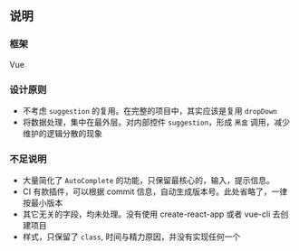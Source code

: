 ## 说明

### 框架
Vue

### 设计原则

- 不考虑 `suggestion` 的复用。在完整的项目中，其实应该是复用 `dropDown`
- 将数据处理，集中在最外层。对内部控件 `suggestion`，形成 `黑盒` 调用，减少维护的逻辑分散的现象

### 不足说明

- 大量简化了 `AutoComplete` 的功能，只保留最核心的，输入，提示信息。
- CI 有款插件，可以根据 commit 信息，自动生成版本号。此处省略了，一律按最小版本
- 其它无关的字段，均未处理。没有使用 create-react-app 或者 vue-cli 去创建项目
- 样式，只保留了 `class`, 时间与精力原因，并没有实现任何一个